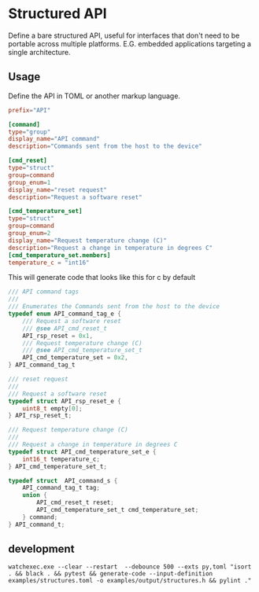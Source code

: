 # Structured API

Define a bare structured API, useful for interfaces that don't need to be
portable across multiple platforms.  E.G. embedded applications targeting a
single architecture.

## Usage

Define the API in TOML or another markup language.

```toml
prefix="API"

[command]
type="group"
display_name="API command"
description="Commands sent from the host to the device"

[cmd_reset]
type="struct"
group=command
group_enum=1
display_name="reset request"
description="Request a software reset"

[cmd_temperature_set]
type="struct"
group=command
group_enum=2
display_name="Request temperature change (C)"
description="Request a change in temperature in degrees C"
[cmd_temperature_set.members]
temperature_c = "int16"
```

This will generate code that looks like this for c by default
```c
/// API command tags
///
/// Enumerates the Commands sent from the host to the device
typedef enum API_command_tag_e {
	/// Request a software reset
	/// @see API_cmd_reset_t
	API_rsp_reset = 0x1,
	/// Request temperature change (C)
	/// @see API_cmd_temperature_set_t
	API_cmd_temperature_set = 0x2,
} API_command_tag_t

/// reset request
///
/// Request a software reset
typedef struct API_rsp_reset_e {
    uint8_t empty[0];
} API_rsp_reset_t;

/// Request temperature change (C)
///
/// Request a change in temperature in degrees C
typedef struct API_cmd_temperature_set_e {
    int16_t temperature_c;
} API_cmd_temperature_set_t;

typedef struct  API_command_s {
	API_command_tag_t tag;
	union {
		API_cmd_reset_t reset;
		API_cmd_temperature_set_t cmd_temperature_set;
	} command;
} API_command_t;
```

## development
```
watchexec.exe --clear --restart  --debounce 500 --exts py,toml "isort . && black . && pytest && generate-code --input-definition examples/structures.toml -o examples/output/structures.h && pylint ."
```
